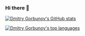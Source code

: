 ### Hi there 👋

[![Dmitry Gorbunov's GitHub stats](https://github-readme-stats.vercel.app/api?username=gorbunov-dmitry&count_private=true&show_icons=true)](https://github.com/anuraghazra/github-readme-stats)

[![Dmitry Gorbunov's top languages](https://github-readme-stats.vercel.app/api/top-langs/?username=gorbunov-dmitry)](https://github.com/anuraghazra/github-readme-stats)

<!--
**gorbunov-dmitry/gorbunov-dmitry** is a ✨ _special_ ✨ repository because its `README.md` (this file) appears on your GitHub profile.

Here are some ideas to get you started:

- 🔭 I’m currently working on ...
- 🌱 I’m currently learning ...
- 👯 I’m looking to collaborate on ...
- 🤔 I’m looking for help with ...
- 💬 Ask me about ...
- 📫 How to reach me: ...
- 😄 Pronouns: ...
- ⚡ Fun fact: ...
-->
